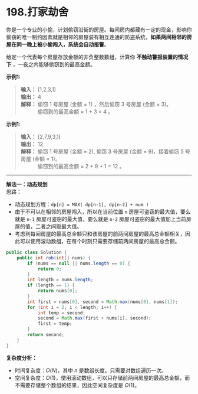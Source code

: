 # 198.打家劫舍

你是一个专业的小偷，计划偷窃沿街的房屋。每间房内都藏有一定的现金，影响你偷窃的唯一制约因素就是相邻的房屋装有相互连通的防盗系统，**如果两间相邻的房屋在同一晚上被小偷闯入，系统会自动报警**。

给定一个代表每个房屋存放金额的非负整数数组，计算你 **不触动警报装置的情况下** ，一夜之内能够偷窃到的最高金额。

**示例1:**  
>**输入：** [1,2,3,1]  
>**输出：** 4  
>**解释：** 偷窃 1 号房屋 (金额 = 1) ，然后偷窃 3 号房屋 (金额 = 3)。  
&emsp;&emsp;&emsp;&nbsp;偷窃到的最高金额 = 1 + 3 = 4 。  

**示例1:**  
>**输入：** [2,7,9,3,1]  
>**输出：** 12  
>**解释：** 偷窃 1 号房屋 (金额 = 2), 偷窃 3 号房屋 (金额 = 9)，接着偷窃 5 号房屋 (金额 = 1)。  
&emsp;&emsp;&emsp;&nbsp;偷窃到的最高金额 = 2 + 9 + 1 = 12 。  

---
**解法一：动态规划**  
思路：  

* 动态规划方程：`dp[n] = MAX( dp[n-1], dp[n-2] + num )`
* 由于不可以在相邻的房屋闯入，所以在当前位置 `n` 房屋可盗窃的最大值，要么就是 `n-1` 房屋可盗窃的最大值，要么就是 `n-2` 房屋可盗窃的最大值加上当前房屋的值，二者之间取最大值。
* 考虑到每间房屋的最高总金额只和该房屋的前两间房屋的最高总金额相关，因此可以使用滚动数组，在每个时刻只需要存储前两间房屋的最高总金额。

```Java
public class Solution {
    public int rob(int[] nums) {
        if (nums == null || nums.length == 0) {
            return 0;
        }
        int length = nums.length;
        if (length == 1) {
            return nums[0];
        }
        int first = nums[0], second = Math.max(nums[0], nums[1]);
        for (int i = 2; i < length; i++) {
            int temp = second;
            second = Math.max(first + nums[i], second);
            first = temp;
        }
        return second;
    }
}
```

**复杂度分析：**  

* 时间复杂度：$O(N)$，其中 $n$ 是数组长度。只需要对数组遍历一次。
* 空间复杂度：$O(1)$，使用滚动数组，可以只存储前两间房屋的最高总金额，而不需要存储整个数组的结果，因此空间复杂度是 $O(1)$。
